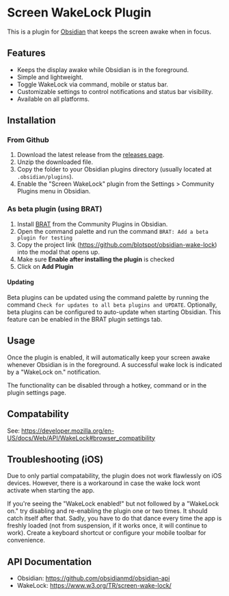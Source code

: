 # Screen WakeLock Plugin

This is a plugin for [Obsidian](https://obsidian.md) that keeps the screen awake when in focus.

## Features

- Keeps the display awake while Obsidian is in the foreground.
- Simple and lightweight.
- Toggle WakeLock via command, mobile or status bar.
- Customizable settings to control notifications and status bar visibility.
- Available on all platforms.

## Installation

### From Github

1. Download the latest release from the [releases page](https://github.com/blotspot/obsidian-wake-lock/releases).
2. Unzip the downloaded file.
3. Copy the folder to your Obsidian plugins directory (usually located at `.obsidian/plugins`).
4. Enable the "Screen WakeLock" plugin from the Settings > Community Plugins menu in Obsidian.

### As beta plugin (using BRAT)

1. Install [BRAT](https://github.com/TfTHacker/obsidian42-brat) from the Community Plugins in Obsidian.
1. Open the command palette and run the command `BRAT: Add a beta plugin for testing`
1. Copy the project link (https://github.com/blotspot/obsidian-wake-lock) into the modal that opens up.
1. Make sure **Enable after installing the plugin** is checked
1. Click on **Add Plugin**

#### Updating

Beta plugins can be updated using the command palette by running the command `Check for updates to all beta plugins and UPDATE`. Optionally, beta plugins can be configured to auto-update when starting Obsidian. This feature can be enabled in the BRAT plugin settings tab.

## Usage

Once the plugin is enabled, it will automatically keep your screen awake whenever Obsidian is in the foreground. A successful wake lock is indicated by a "WakeLock on." notification.

The functionality can be disabled through a hotkey, command or in the plugin settings page.

## Compatability

See: https://developer.mozilla.org/en-US/docs/Web/API/WakeLock#browser_compatibility

## Troubleshooting (iOS)

Due to only partial compatability, the plugin does not work flawlessly on iOS devices. However, there is a workaround in case the wake lock wont activate when starting the app.

If you're seeing the "WakeLock enabled!" but not followed by a "WakeLock on." try disabling and re-enabling the plugin one or two times. It should catch itself after that. Sadly, you have to do that dance every time the app is freshly loaded (not from suspension, if it works once, it will continue to work). Create a keyboard shortcut or configure your mobile toolbar for convenience.

## API Documentation

- Obsidian: https://github.com/obsidianmd/obsidian-api
- WakeLock: https://www.w3.org/TR/screen-wake-lock/
